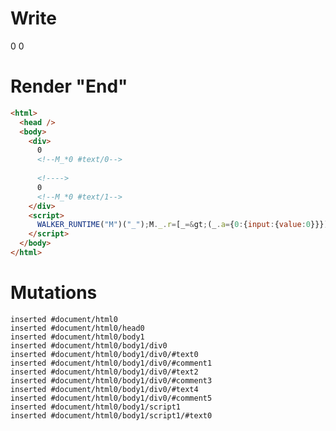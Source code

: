 # Write
  <div>0<!--M_*0 #text/0--> <!>0<!--M_*0 #text/1--></div><script>WALKER_RUNTIME("M")("_");M._.r=[_=>(_.a={0:{input:{value:0}}}),0,"packages/translator-tags/src/__tests__/fixtures/user-effect-abort-signal/template.marko_0_input",0];M._.w()</script>


# Render "End"
```html
<html>
  <head />
  <body>
    <div>
      0
      <!--M_*0 #text/0-->
       
      <!---->
      0
      <!--M_*0 #text/1-->
    </div>
    <script>
      WALKER_RUNTIME("M")("_");M._.r=[_=&gt;(_.a={0:{input:{value:0}}}),0,"packages/translator-tags/src/__tests__/fixtures/user-effect-abort-signal/template.marko_0_input",0];M._.w()
    </script>
  </body>
</html>
```

# Mutations
```
inserted #document/html0
inserted #document/html0/head0
inserted #document/html0/body1
inserted #document/html0/body1/div0
inserted #document/html0/body1/div0/#text0
inserted #document/html0/body1/div0/#comment1
inserted #document/html0/body1/div0/#text2
inserted #document/html0/body1/div0/#comment3
inserted #document/html0/body1/div0/#text4
inserted #document/html0/body1/div0/#comment5
inserted #document/html0/body1/script1
inserted #document/html0/body1/script1/#text0
```